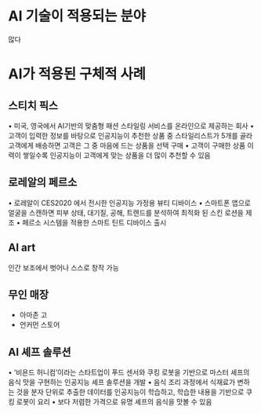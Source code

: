 # AI 기술이 적용되는 분야
많다

# AI가 적용된 구체적 사례
## 스티치 픽스
• 미국, 영국에서 AI기반의 맞춤형 패션 스타일링 서비스를 온라인으로 제공하는 회사
• 고객이 입력한 정보를 바탕으로 인공지능이 추천한 상품 중 스타일리스트가 5개를 골라 고객에게 배송하면 고객은 그 중 마음에 드는 상품을 선택 구매
• 고객이 구매한 상품 이력이 쌓일수록 인공지능이 고객에게 맞는 상품을 더 많이 추천할 수 있음

## 로레알의 페르소
• 로레알이 CES2020 에서 전시한 인공지능 가정용 뷰티 디바이스
• 스마트폰 앱으로 얼굴을 스캔하면 피부 상태, 대기질, 공해, 트렌드를 분석하여 최적화
된 스킨 로션을 제조
• 페르소 시스템을 적용한 스마트 틴트 디바이스 출시

## AI art

인간 보조에서 벗어나 스스로 창작 가능

## 무인 매장

- 아마존 고
- 언커먼 스토어

## AI 셰프 솔루션
• ‘비욘드 허니컴’이라는 스타트업이 푸드 센서와 쿠킹 로봇을 기반으로 마스터 셰프의 음식 맛을 구현하는 인공지능 셰프 솔루션을 개발
• 음식 조리 과정에서 식재료가 변하는 것을 분자 단위로 추출한 데이터를 인공지능이 학습하고, 학습한 내용을 기반으로 쿠킹 로봇이 요리
• 보다 저렴한 가격으로 유명 셰프의 음식을 맛볼 수 있음